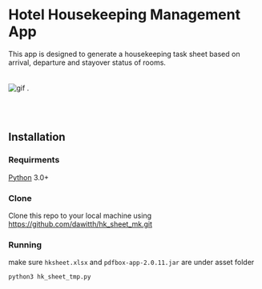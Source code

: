 
# Hotel Housekeeping Management App



This app is designed to generate a housekeeping task sheet based on arrival, departure and stayover status of rooms.   
<br/><br/> 
![gif](http://g.recordit.co/PsGzZIXk30.gif) .  

<br/><br/> 

## Installation

### Requirments

[Python](https://www.python.org/download/releases/3.0/) 3.0+

### Clone

Clone this repo to your local machine using https://github.com/dawitth/hk_sheet_mk.git

### Running

make sure `hksheet.xlsx` and `pdfbox-app-2.0.11.jar` are under asset folder

```shell
python3 hk_sheet_tmp.py
```

